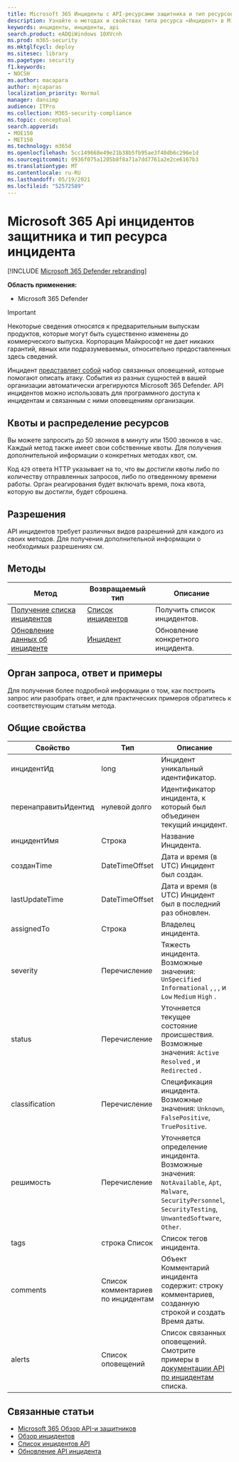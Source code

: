 ```yaml
---
title: Microsoft 365 Инциденты с API-ресурсами защитника и тип ресурсов инцидента
description: Узнайте о методах и свойствах типа ресурса «Инцидент» в Microsoft 365 Defender
keywords: инциденты, инциденты, api
search.product: eADQiWindows 10XVcnh
ms.prod: m365-security
ms.mktglfcycl: deploy
ms.sitesec: library
ms.pagetype: security
f1.keywords:
- NOCSH
ms.author: macapara
author: mjcaparas
localization_priority: Normal
manager: dansimp
audience: ITPro
ms.collection: M365-security-compliance
ms.topic: conceptual
search.appverid:
- MOE150
- MET150
ms.technology: m365d
ms.openlocfilehash: 5cc149668e49e21b38b5fb95ae3f40db6c296e1d
ms.sourcegitcommit: 0936f075a1205b8f8a71a7dd7761a2e2ce6167b3
ms.translationtype: MT
ms.contentlocale: ru-RU
ms.lasthandoff: 05/19/2021
ms.locfileid: "52572589"
---
```

# <a name="microsoft-365-defender-incidents-api-and-the-incident-resource-type"></a>Microsoft 365 Api инцидентов защитника и тип ресурса инцидента

[!INCLUDE [Microsoft 365 Defender rebranding](../includes/microsoft-defender.md)]

**Область применения:**

- Microsoft 365 Defender

> [!IMPORTANT]
> Некоторые сведения относятся к предварительным выпускам продуктов, которые могут быть существенно изменены до коммерческого выпуска. Корпорация Майкрософт не дает никаких гарантий, явных или подразумеваемых, относительно предоставленных здесь сведений.

Инцидент [представляет собой](incidents-overview.md) набор связанных оповещений, которые помогают описать атаку. События из разных сущностей в вашей организации автоматически агрегируются Microsoft 365 Defender. API инцидентов можно использовать для программного доступа к инцидентам и связанным с ними оповещениям организации.

## <a name="quotas-and-resource-allocation"></a>Квоты и распределение ресурсов

Вы можете запросить до 50 звонков в минуту или 1500 звонков в час. Каждый метод также имеет свои собственные квоты. Для получения дополнительной информации о конкретных методах квот, см.

Код `429` ответа HTTP указывает на то, что вы достигли квоты либо по количеству отправленных запросов, либо по отведенному времени работы. Орган реагирования будет включать время, пока квота, которую вы достигли, будет сброшена.

## <a name="permissions"></a>Разрешения

API инцидентов требует различных видов разрешений для каждого из своих методов. Для получения дополнительной информации о необходимых разрешениях см.

## <a name="methods"></a>Методы

Метод | Возвращаемый тип | Описание
-|-|-
[Получение списка инцидентов](api-list-incidents.md) | [Список инцидентов](api-incident.md) | Получить список инцидентов.
[Обновление данных об инциденте](api-update-incidents.md) | [Инцидент](api-incident.md) | Обновление конкретного инцидента.

## <a name="request-body-response-and-examples"></a>Орган запроса, ответ и примеры

Для получения более подробной информации о том, как построить запрос или разобрать ответ, и для практических примеров обратитесь к соответствующим статьям метода.

## <a name="common-properties"></a>Общие свойства

Свойство | Тип | Описание
-|-|-
инцидентИд | long | Инцидент уникальный идентификатор.
перенаправитьИдентид | нулевой долго | Идентификатор инцидента, к который был объединен текущий инцидент.
инцидентИмя | Строка | Название Инцидента.
созданTime | DateTimeOffset | Дата и время (в UTC) Инцидент был создан.
lastUpdateTime | DateTimeOffset | Дата и время (в UTC) Инцидент был в последний раз обновлен.
assignedTo | Строка | Владелец инцидента.
severity | Перечисление | Тяжесть инцидента. Возможные значения: ```UnSpecified``` ```Informational``` , , , и ```Low``` ```Medium``` ```High``` .
status | Перечисление | Уточняется текущее состояние происшествия. Возможные значения: ```Active``` ```Resolved``` , и ```Redirected``` .
classification | Перечисление | Спецификация инцидента. Возможные значения: ```Unknown```, ```FalsePositive```, ```TruePositive```.
решимость | Перечисление | Уточняется определение инцидента. Возможные значения: ```NotAvailable```, ```Apt```, ```Malware```, ```SecurityPersonnel```, ```SecurityTesting```, ```UnwantedSoftware```, ```Other```.
tags | строка Список | Список тегов инцидента.
comments | Список комментариев по инцидентам | Объект Комментарий инцидента содержит: строку комментариев, созданную строкой и создать Время даты.
alerts | Список оповещений | Список связанных оповещений. Смотрите примеры в [документации API по инцидентам](api-list-incidents.md) списка.

## <a name="related-articles"></a>Связанные статьи

- [Microsoft 365 Обзор API-и защитников](api-overview.md)
- [Обзор инцидентов](incidents-overview.md)
- [Список инцидентов API](api-list-incidents.md)
- [Обновление API инцидента](api-update-incidents.md)
